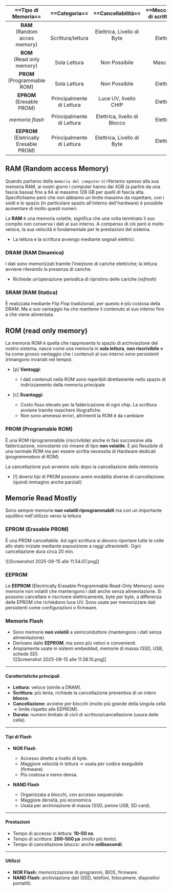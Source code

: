 

|              ==Tipo di Memoria==              |         ==Categoria==         |        ==Cancellabilità==        | ==Meccanismo di scrittura== | ==Permanenza dei Dati== |
| :---------------------------------------: | :-----------------------: | :--------------------------: | :---------------------: | :-----------------: |
|     **RAM**<br>(Random acces memory)      |   <br>Scrittura/lettura   |  Elettrica, Livello di Byte  |      <br>Elettrico      |    <br>Volatile     |
|       **ROM**<br>(Read only memory)       |     <br>Sola Lettura      |      <br>Non Possibile       |      <br>Maschere       |  <br>Non Volatile   |
|      **PROM**<br>(Programmable ROM)       |     <br>Sola Lettura      |      <br>Non Possibile       |      <br>Elettrico      |  <br>Non Volatile   |
|       **EPROM**<br>(Eresable PROM)        | Principalmente di Lettura |    Luce UV, livello CHIP     |        Elettrico        |    Non Volatile     |
|              *memoria flash*              | Principalmente di Lettura | Elettrica, livello di Blocco |        Elettrico        |    Non Volatile     |
| **EEPROM**<br>(Eletrically Eresable PROM) | Principalmente di Lettura |  Elettrica, Livello di Byte  |        Elettrico        |    Non Volatile     |


## RAM (Random access Memory)

Quando parliamo della `memoria del computer` ci riferiamo spesso alla sua memoria RAM, ai nostri giorni i computer hanno dai 4GB (a partire da una fascia bassa) fino a 64 al massimo 128 GB per quelli di fascia alta.  Specifichiamo però che non abbiamo un limite massimo da rispettare, con i soldi e lo spazio (in particolare spazio all'interno dell'hardware) è possibile aumentare di molto questi numeri.

La **RAM** è una memoria volatile, significa che una volta terminato il suo compito non conserva i dati al suo interno. A compenso di ciò però è molto veloce, la sua velocità è fondamentale per le prestazioni del sistema.

- La lettura e la scrittura avvengo mediante segnali elettrici.

### DRAM (RAM Dinamica)

I dati sono memorizzati tramite l’iniezione di cariche elettriche; la lettura avviene rilevando la presenza di cariche.

- Richiede un’operazione periodica di ripristino delle cariche (*refresh*)

### SRAM (RAM Statica)

È realizzata mediante Flip Flop tradizionali, per questo è più costosa della DRAM. Ma a suo vantaggio ha che mantiene il contenuto al suo interno fino a che viene alimentata.

## ROM (read only memory)

La memoria ROM è quella che rappresenta lo spazio di archiviazione del nostro sistema, nasce come una memoria in **sola lettura**, **non riscrivibile** e ha come grosso vantaggio che i contenuti al suo interno sono persistenti (rimangono invariati nel tempo).

- [p] **Vantaggi**: 
	- I dati contenuti nella ROM sono reperibili direttamente nello spazio di indirizzamento della memoria principale

- [c] **Svantaggi**:
	-  Costo fisso elevato per la fabbricazione di ogni chip. La scrittura avviene tramite maschere litografiche. 
	- Non sono ammessi errori, altrimenti la ROM è da cambiare


### PROM (Programable ROM)

È una ROM riprogrammabile (riscrivibile) anche in fasi successive alla fabbricazione, nonostante ciò rimane di tipo **non volatile**. È più flessibile di una normale ROM ma per essere scritta necessita di Hardware dedicati (*programmatore di ROM*).

La cancellazione può avvenire solo dopo la cancellazione della memoria
- [!]  diversi tipi di PROM possono avere modalità diverse di cancellazione. (quindi immagino anche parziali) 

## Memorie Read Mostly

Sono sempre memorie **non volatili riprogrammabili** ma con un importante squilibro nell'utilizzo verso la lettura
### EPROM (Erasable PROM)

È una PROM cancellabile.
Ad ogni scrittura si devono riportare tutte le celle allo stato iniziale mediante esposizione a raggi ultravioletti. Ogni cancellazione dura circa 20 min.



![[Screenshot 2025-09-15 alle 11.54.07.png]]

### EEPROM
Le **EEPROM** (Electrically Erasable Programmable Read-Only Memory) sono memorie non volatili che mantengono i dati anche senza alimentazione. Si possono cancellare e riscrivere elettricamente, byte per byte, a differenza delle EPROM che richiedono luce UV. Sono usate per memorizzare dati persistenti come configurazioni o firmware.


### Memorie Flash

- Sono memorie **non volatili** a semiconduttore (mantengono i dati senza alimentazione).  
- Derivano dalle **EEPROM**, ma sono più veloci e convenienti.  
- Ampiamente usate in sistemi embedded, memorie di massa (SSD, USB, schede SD).  
![[Screenshot 2025-09-15 alle 11.58.10.png]]
---

#### Caratteristiche principali
- **Lettura:** veloce (simile a DRAM).  
- **Scrittura:** più lenta, richiede la cancellazione preventiva di un intero **blocco**.  
- **Cancellazione:** avviene per blocchi (molto più grande della singola cella → limite rispetto alle EEPROM).  
- **Durata:** numero limitato di cicli di scrittura/cancellazione (usura delle celle).  

---

#### Tipi di Flash
- **NOR Flash**
  - Accesso diretto a livello di byte.  
  - Maggiore velocità in lettura → usata per codice eseguibile (firmware).  
  - Più costosa e meno densa.  

- **NAND Flash**
  - Organizzata a blocchi, con accesso sequenziale.  
  - Maggiore densità, più economica.  
  - Usata per archiviazione di massa (SSD, penne USB, SD card).  

---

#### Prestazioni
- Tempo di accesso in lettura: **10–50 ns**.  
- Tempo di scrittura: **200–500 µs** (molto più lento).  
- Tempo di cancellazione blocco: anche **millisecondi**.  

---

#### Utilizzi
- **NOR Flash:** memorizzazione di programmi, BIOS, firmware.  
- **NAND Flash:** archiviazione dati (SSD, telefoni, fotocamere, dispositivi portatili).  
